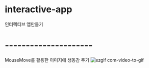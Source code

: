# interactive-app
 인터렉티브 앱만들기
















# ---------------------
MouseMove를 활용한 이미지에 생동감 주기
![ezgif com-video-to-gif](https://github.com/oridori2705/interactive-app/assets/90139306/9a2fdd4d-bfa1-4318-b384-3d1ed5547151)
